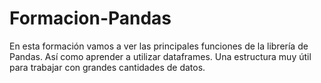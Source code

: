 # Formacion-Pandas

En esta formación vamos a ver las principales funciones de la librería de Pandas. Así como aprender a utilizar dataframes. Una estructura muy útil para trabajar con grandes cantidades de datos. 